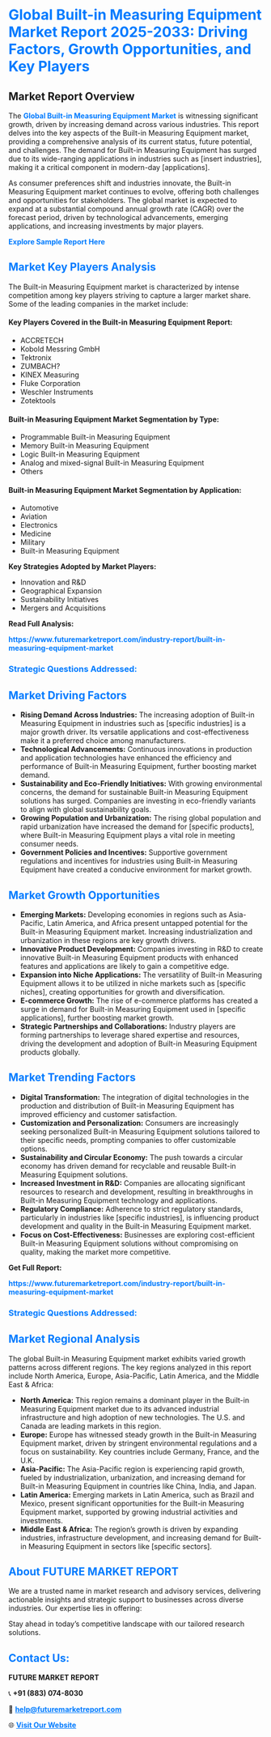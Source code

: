 <h1 style="color: #007BFF;">Global Built-in Measuring Equipment Market Report 2025-2033: Driving Factors, Growth Opportunities, and Key Players</h1>

<section id="overview">
<h2>Market Report Overview</h2>
<p>The <a href="https://www.futuremarketreport.com/industry-report/built-in-measuring-equipment-market" style="color: #007BFF; text-decoration: none;"><strong>Global Built-in Measuring Equipment Market</strong></a> is witnessing significant growth, driven by increasing demand across various industries. This report delves into the key aspects of the Built-in Measuring Equipment market, providing a comprehensive analysis of its current status, future potential, and challenges. The demand for Built-in Measuring Equipment has surged due to its wide-ranging applications in industries such as [insert industries], making it a critical component in modern-day [applications].</p>
<p>As consumer preferences shift and industries innovate, the Built-in Measuring Equipment market continues to evolve, offering both challenges and opportunities for stakeholders. The global market is expected to expand at a substantial compound annual growth rate (CAGR) over the forecast period, driven by technological advancements, emerging applications, and increasing investments by major players.</p>
</section>

<section id="overview">
<p><a href="https://www.futuremarketreport.com/request-sample/reportId=112539" style="color: #007BFF; text-decoration: none;"><strong>Explore Sample Report Here</strong></a></p>
</section>

<section id="key-players">
<h2 style="color: #007BFF;">Market Key Players Analysis</h2>
<p>The Built-in Measuring Equipment market is characterized by intense competition among key players striving to capture a larger market share. Some of the leading companies in the market include:</p>
<h4>Key Players Covered in the Built-in Measuring Equipment Report:</h4>
<ul><li>ACCRETECH</li><li>Kobold Messring GmbH</li><li>Tektronix</li><li>ZUMBACH?</li><li>KINEX Measuring</li><li>Fluke Corporation</li><li>Weschler Instruments</li><li>Zotektools</li></ul>
<h4>Built-in Measuring Equipment Market Segmentation by Type:</h4>
<ul><li>Programmable Built-in Measuring Equipment</li><li>Memory Built-in Measuring Equipment</li><li>Logic Built-in Measuring Equipment</li><li>Analog and mixed-signal Built-in Measuring Equipment</li><li>Others</li></ul>

<h4>Built-in Measuring Equipment Market Segmentation by Application:</h4>
<ul><li>Automotive</li><li>Aviation</li><li>Electronics</li><li>Medicine</li><li>Military</li><li>Built-in Measuring Equipment</li></ul>
<p><strong>Key Strategies Adopted by Market Players:</strong></p>
<ul>
<li>Innovation and R&D</li>
<li>Geographical Expansion</li>
<li>Sustainability Initiatives</li>
<li>Mergers and Acquisitions</li>
</ul>
</section>

<section>
<p><strong>Read Full Analysis: </strong></p><a href="https://www.futuremarketreport.com/industry-report/built-in-measuring-equipment-market" style="color: #007BFF; text-decoration: none;"><strong>https://www.futuremarketreport.com/industry-report/built-in-measuring-equipment-market</strong></a>
<h3 style="color: #007BFF;">Strategic Questions Addressed:</h3>
</section>

<section id="driving-factors">
<h2 style="color: #007BFF;">Market Driving Factors</h2>
<ul>
<li><strong>Rising Demand Across Industries:</strong> The increasing adoption of Built-in Measuring Equipment in industries such as [specific industries] is a major growth driver. Its versatile applications and cost-effectiveness make it a preferred choice among manufacturers.</li>
<li><strong>Technological Advancements:</strong> Continuous innovations in production and application technologies have enhanced the efficiency and performance of Built-in Measuring Equipment, further boosting market demand.</li>
<li><strong>Sustainability and Eco-Friendly Initiatives:</strong> With growing environmental concerns, the demand for sustainable Built-in Measuring Equipment solutions has surged. Companies are investing in eco-friendly variants to align with global sustainability goals.</li>
<li><strong>Growing Population and Urbanization:</strong> The rising global population and rapid urbanization have increased the demand for [specific products], where Built-in Measuring Equipment plays a vital role in meeting consumer needs.</li>
<li><strong>Government Policies and Incentives:</strong> Supportive government regulations and incentives for industries using Built-in Measuring Equipment have created a conducive environment for market growth.</li>
</ul>
</section>

<section id="growth-opportunities">
<h2 style="color: #007BFF;">Market Growth Opportunities</h2>
<ul>
<li><strong>Emerging Markets:</strong> Developing economies in regions such as Asia-Pacific, Latin America, and Africa present untapped potential for the Built-in Measuring Equipment market. Increasing industrialization and urbanization in these regions are key growth drivers.</li>
<li><strong>Innovative Product Development:</strong> Companies investing in R&D to create innovative Built-in Measuring Equipment products with enhanced features and applications are likely to gain a competitive edge.</li>
<li><strong>Expansion into Niche Applications:</strong> The versatility of Built-in Measuring Equipment allows it to be utilized in niche markets such as [specific niches], creating opportunities for growth and diversification.</li>
<li><strong>E-commerce Growth:</strong> The rise of e-commerce platforms has created a surge in demand for Built-in Measuring Equipment used in [specific applications], further boosting market growth.</li>
<li><strong>Strategic Partnerships and Collaborations:</strong> Industry players are forming partnerships to leverage shared expertise and resources, driving the development and adoption of Built-in Measuring Equipment products globally.</li>
</ul>
</section>

<section id="trending-factors">
<h2 style="color: #007BFF;">Market Trending Factors</h2>
<ul>
<li><strong>Digital Transformation:</strong> The integration of digital technologies in the production and distribution of Built-in Measuring Equipment has improved efficiency and customer satisfaction.</li>
<li><strong>Customization and Personalization:</strong> Consumers are increasingly seeking personalized Built-in Measuring Equipment solutions tailored to their specific needs, prompting companies to offer customizable options.</li>
<li><strong>Sustainability and Circular Economy:</strong> The push towards a circular economy has driven demand for recyclable and reusable Built-in Measuring Equipment solutions.</li>
<li><strong>Increased Investment in R&D:</strong> Companies are allocating significant resources to research and development, resulting in breakthroughs in Built-in Measuring Equipment technology and applications.</li>
<li><strong>Regulatory Compliance:</strong> Adherence to strict regulatory standards, particularly in industries like [specific industries], is influencing product development and quality in the Built-in Measuring Equipment market.</li>
<li><strong>Focus on Cost-Effectiveness:</strong> Businesses are exploring cost-efficient Built-in Measuring Equipment solutions without compromising on quality, making the market more competitive.</li>
</ul>
</section>

<section>
<p><strong>Get Full Report: </strong></p><a href="https://www.futuremarketreport.com/industry-report/built-in-measuring-equipment-market" style="color: #007BFF; text-decoration: none;"><strong>https://www.futuremarketreport.com/industry-report/built-in-measuring-equipment-market</strong></a>
<h3 style="color: #007BFF;">Strategic Questions Addressed:</h3>
</section>


<section id="regional-analysis">
<h2 style="color: #007BFF;">Market Regional Analysis</h2>
<p>The global Built-in Measuring Equipment market exhibits varied growth patterns across different regions. The key regions analyzed in this report include North America, Europe, Asia-Pacific, Latin America, and the Middle East & Africa:</p>
<ul>
<li><strong>North America:</strong> This region remains a dominant player in the Built-in Measuring Equipment market due to its advanced industrial infrastructure and high adoption of new technologies. The U.S. and Canada are leading markets in this region.</li>
<li><strong>Europe:</strong> Europe has witnessed steady growth in the Built-in Measuring Equipment market, driven by stringent environmental regulations and a focus on sustainability. Key countries include Germany, France, and the U.K.</li>
<li><strong>Asia-Pacific:</strong> The Asia-Pacific region is experiencing rapid growth, fueled by industrialization, urbanization, and increasing demand for Built-in Measuring Equipment in countries like China, India, and Japan.</li>
<li><strong>Latin America:</strong> Emerging markets in Latin America, such as Brazil and Mexico, present significant opportunities for the Built-in Measuring Equipment market, supported by growing industrial activities and investments.</li>
<li><strong>Middle East & Africa:</strong> The region’s growth is driven by expanding industries, infrastructure development, and increasing demand for Built-in Measuring Equipment in sectors like [specific sectors].</li>
</ul>
</section>

<footer>
<h2 style="color: #007BFF;">About FUTURE MARKET REPORT</h2>
<p>We are a trusted name in market research and advisory services, delivering actionable insights and strategic support to businesses across diverse industries. Our expertise lies in offering:</p>

<p>Stay ahead in today’s competitive landscape with our tailored research solutions.</p>

<h2 style="color: #007BFF;">Contact Us:</h2>
<p><strong>FUTURE MARKET REPORT</strong></p>
<p>📞 <strong>+91 (883) 074-8030</strong></p>
<p>📧 <strong><a href="mailto:help@futuremarketreport.com" style="color: #007BFF;">help@futuremarketreport.com</a></strong></p>
<p>🌐 <strong><a href="https://www.futuremarketreport.com/" style="color: #007BFF;">Visit Our Website</a></strong></p>
</footer>